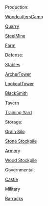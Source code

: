 Production:

[WoodcuttersCamp](https://sketchfab.com/3d-models/medieval-house-low-poly-for-gamedev-07b3c4f707eb4f419170563ede3557e4)

[Quarry]()

[SteelMine]()

[Farm]()

Defense:

[Stables]()

[ArcherTower]()

[LookoutTower](https://sketchfab.com/3d-models/medieval-tower-6c821f2aae3b4e8db5d94c6f48fb568b)

[BlackSmith]()

[Tavern]()

[Training Yard]()

Storage:

[Grain Silo]()

[Stone Stockpile]()

[Armory]()

[Wood Stockpile]()

Governmental:

[Castle]()

Military

[Barracks]()


